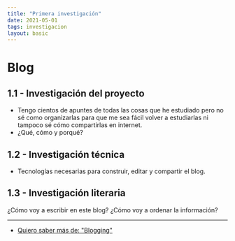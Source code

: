 ```yaml
---
title: "Primera investigación"
date: 2021-05-01
tags: investigacion
layout: basic
---
```


# Blog

## 1.1 - Investigación del proyecto

- Tengo cientos de apuntes de todas las cosas que he estudiado pero no sé como organizarlas para que me sea fácil volver a estudiarlas ni tampoco sé cómo compartirlas en internet.
- ¿Qué, cómo y porqué?

## 1.2 - Investigación técnica

- Tecnologías necesarias para construir, editar y compartir el blog.

## 1.3 - Investigación literaria

¿Cómo voy a escribir en este blog? ¿Cómo voy a ordenar la información?

---

- [Quiero saber más de: "Blogging"](../0/blog)
